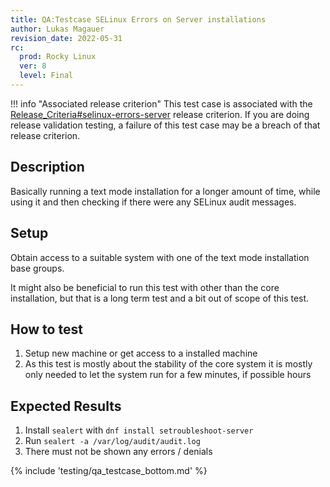 ```yaml
---
title: QA:Testcase SELinux Errors on Server installations
author: Lukas Magauer
revision_date: 2022-05-31
rc:
  prod: Rocky Linux
  ver: 8
  level: Final
---
```


!!! info "Associated release criterion"
    This test case is associated with the [Release_Criteria#selinux-errors-server](9_release_criteria.md#selinux-errors-server) release criterion. If you are doing release validation testing, a failure of this test case may be a breach of that release criterion.

## Description

Basically running a text mode installation for a longer amount of time, while using it and then checking if there were any SELinux audit messages.

## Setup

Obtain access to a suitable system with one of the text mode installation base groups.

It might also be beneficial to run this test with other than the core installation, but that is a long term test and a bit out of scope of this test.

## How to test

1. Setup new machine or get access to a installed machine
2. As this test is mostly about the stability of the core system it is mostly only needed to let the system run for a few minutes, if possible hours

## Expected Results

1. Install `sealert` with `dnf install setroubleshoot-server`
2. Run `sealert -a /var/log/audit/audit.log`
3. There must not be shown any errors / denials

{% include 'testing/qa_testcase_bottom.md' %}
